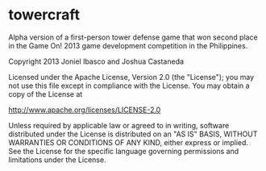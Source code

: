 towercraft
==========

Alpha version of a first-person tower defense game that won second place in the Game On! 2013 game development competition in the Philippines.

Copyright 2013 Joniel Ibasco and Joshua Castaneda

Licensed under the Apache License, Version 2.0 (the "License");
you may not use this file except in compliance with the License.
You may obtain a copy of the License at

   http://www.apache.org/licenses/LICENSE-2.0

Unless required by applicable law or agreed to in writing, software
distributed under the License is distributed on an "AS IS" BASIS,
WITHOUT WARRANTIES OR CONDITIONS OF ANY KIND, either express or implied.
See the License for the specific language governing permissions and
limitations under the License.
